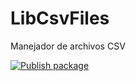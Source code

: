 # LibCsvFiles
 Manejador de archivos CSV

[![Publish package](https://github.com/jbautistam/LibCsvFiles/actions/workflows/dotnet.yml/badge.svg)](https://github.com/jbautistam/LibCsvFiles/actions/workflows/dotnet.yml)
